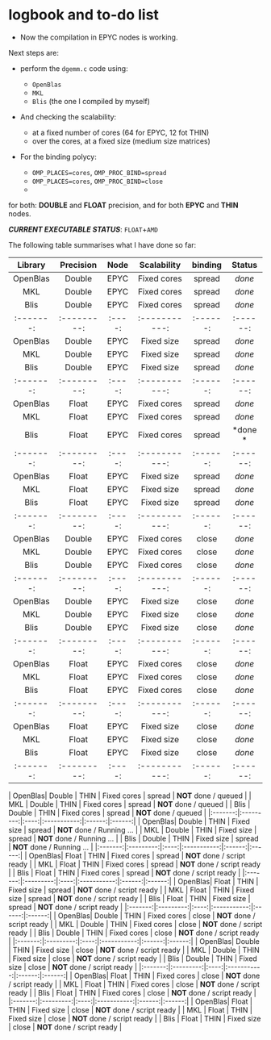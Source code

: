 # logbook and to-do list

- Now the compilation in EPYC nodes is working. 

Next steps are: 

- perform the `dgemm.c` code using: 
    - `OpenBlas`
    - `MKL`
    - `Blis`  (the one I compiled by myself)

- And checking the scalability:
    - at a fixed number of cores (64 for EPYC, 12 fot THIN)
    - over the cores, at a fixed size (medium size matrices)

- For the binding polycy:
    - `OMP_PLACES=cores`,  `OMP_PROC_BIND=spread`
    - `OMP_PLACES=cores`,  `OMP_PROC_BIND=close`
    - 
for both: **DOUBLE** and **FLOAT** precision, and for both **EPYC** and **THIN** nodes.

***CURRENT EXECUTABLE STATUS***: `FLOAT`+`AMD`


The following table summarises what I have done so far:

| Library | Precision | Node | Scalability | binding  | Status |
|:-------:|:---------:|:----:|:-----------:|:------:|:------:|
| OpenBlas| Double    | EPYC | Fixed cores | spread   | *done* |
| MKL     | Double    | EPYC | Fixed cores | spread   | *done* |
| Blis    | Double    | EPYC | Fixed cores | spread   | *done* |
|:-------:|:---------:|:----:|:-----------:|:------:|:------:|
| OpenBlas| Double    | EPYC | Fixed size  | spread   | *done* |
| MKL     | Double    | EPYC | Fixed size  | spread   | *done* |
| Blis    | Double    | EPYC | Fixed size  | spread   | *done* |
|:-------:|:---------:|:----:|:-----------:|:------:|:------:|
| OpenBlas| Float     | EPYC | Fixed cores | spread   | *done* |
| MKL     | Float     | EPYC | Fixed cores | spread   | *done* |
| Blis    | Float     | EPYC | Fixed cores | spread   | *done *|
|:-------:|:---------:|:----:|:-----------:|:------:|:------:|
| OpenBlas| Float     | EPYC | Fixed size  | spread   | *done* |
| MKL     | Float     | EPYC | Fixed size  | spread   | *done* |
| Blis    | Float     | EPYC | Fixed size  | spread   | *done* |
|:-------:|:---------:|:----:|:-----------:|:------:|:------:|
| OpenBlas| Double    | EPYC | Fixed cores | close   | *done* |
| MKL     | Double    | EPYC | Fixed cores | close   | *done* |
| Blis    | Double    | EPYC | Fixed cores | close   | *done* |
|:-------:|:---------:|:----:|:-----------:|:------:|:------:|
| OpenBlas| Double    | EPYC | Fixed size  | close   | *done* |
| MKL     | Double    | EPYC | Fixed size  | close   | *done* |
| Blis    | Double    | EPYC | Fixed size  | close   | *done* |
|:-------:|:---------:|:----:|:-----------:|:------:|:------:|
| OpenBlas| Float     | EPYC | Fixed cores | close    | *done* |
| MKL     | Float     | EPYC | Fixed cores | close    | *done* |
| Blis    | Float     | EPYC | Fixed cores | close    | *done* |
|:-------:|:---------:|:----:|:-----------:|:------:|:------:|
| OpenBlas| Float     | EPYC | Fixed size  | close    | *done* |
| MKL     | Float     | EPYC | Fixed size  | close    | *done* |
| Blis    | Float     | EPYC | Fixed size  | close    | *done* |
|:-------:|:---------:|:----:|:-----------:|:------:|:------:|

| OpenBlas| Double    | THIN | Fixed cores | spread   | **NOT** done / queued |
| MKL     | Double    | THIN | Fixed cores | spread   | **NOT** done / queued |
| Blis    | Double    | THIN | Fixed cores | spread   | **NOT** done / queued |
|:-------:|:---------:|:----:|:-----------:|:------:|:------:|
| OpenBlas| Double    | THIN | Fixed size  | spread   | **NOT** done / Running ... |
| MKL     | Double    | THIN | Fixed size  | spread   | **NOT** done / Running ... |
| Blis    | Double    | THIN | Fixed size  | spread   | **NOT** done / Running ... |
|:-------:|:---------:|:----:|:-----------:|:------:|:------:|
| OpenBlas| Float     | THIN | Fixed cores | spread   | **NOT** done / script ready |
| MKL     | Float     | THIN | Fixed cores | spread   | **NOT** done / script ready |
| Blis    | Float     | THIN | Fixed cores | spread   | **NOT** done / script ready |
|:-------:|:---------:|:----:|:-----------:|:------:|:------:|
| OpenBlas| Float     | THIN | Fixed size  | spread   | **NOT** done / script ready |
| MKL     | Float     | THIN | Fixed size  | spread   | **NOT** done / script ready |
| Blis    | Float     | THIN | Fixed size  | spread   | **NOT** done / script ready |
|:-------:|:---------:|:----:|:-----------:|:------:|:------:|
| OpenBlas| Double    | THIN | Fixed cores | close   | **NOT** done / script ready |
| MKL     | Double    | THIN | Fixed cores | close   | **NOT** done / script ready |
| Blis    | Double    | THIN | Fixed cores | close   | **NOT** done / script ready |
|:-------:|:---------:|:----:|:-----------:|:------:|:------:|
| OpenBlas| Double    | THIN | Fixed size  | close   | **NOT** done / script ready |
| MKL     | Double    | THIN | Fixed size  | close   | **NOT** done / script ready |
| Blis    | Double    | THIN | Fixed size  | close   | **NOT** done / script ready |
|:-------:|:---------:|:----:|:-----------:|:------:|:------:|
| OpenBlas| Float     | THIN | Fixed cores | close    | **NOT** done / script ready |
| MKL     | Float     | THIN | Fixed cores | close    | **NOT** done / script ready |
| Blis    | Float     | THIN | Fixed cores | close    | **NOT** done / script ready |
|:-------:|:---------:|:----:|:-----------:|:------:|:------:|
| OpenBlas| Float     | THIN | Fixed size  | close    | **NOT** done / script ready |
| MKL     | Float     | THIN | Fixed size  | close    | **NOT** done / script ready |
| Blis    | Float     | THIN | Fixed size  | close    | **NOT** done / script ready |
